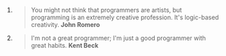 1. > You might not think that programmers are artists, but programming is an extremely creative profession. It's logic-based creativity. __John Romero__
2. > I'm not a great programmer; I'm just a good programmer with great habits. __Kent Beck__

